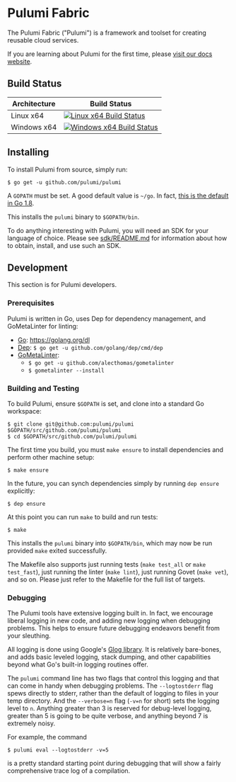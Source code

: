 # Pulumi Fabric

The Pulumi Fabric ("Pulumi") is a framework and toolset for creating reusable cloud services.

If you are learning about Pulumi for the first time, please [visit our docs website](https://docs.pulumi.com/).

## Build Status

| Architecture | Build Status |
| ------------ | ------------ |
| Linux x64    | [![Linux x64 Build Status](https://travis-ci.com/pulumi/pulumi.svg?token=cTUUEgrxaTEGyecqJpDn&branch=master)](https://travis-ci.com/pulumi/pulumi)  |
| Windows x64  | [![Windows x64 Build Status](https://ci.appveyor.com/api/projects/status/uqrduw6qnoss7g4i?svg=true&branch=master)](https://ci.appveyor.com/project/pulumi/pulumi) |

## Installing

To install Pulumi from source, simply run:

    $ go get -u github.com/pulumi/pulumi

A `GOPATH` must be set.  A good default value is `~/go`.  In fact, [this is the default in Go 1.8](
https://github.com/golang/go/issues/17262).

This installs the `pulumi` binary to `$GOPATH/bin`.

To do anything interesting with Pulumi, you will need an SDK for your language of choice.  Please see
[sdk/README.md](`sdk/`) for information about how to obtain, install, and use such an SDK.

## Development

This section is for Pulumi developers.

### Prerequisites

Pulumi is written in Go, uses Dep for dependency management, and GoMetaLinter for linting:

* [Go](https://golang.org/doc/install): https://golang.org/dl
* [Dep](https://github.com/golang/dep): `$ go get -u github.com/golang/dep/cmd/dep`
* [GoMetaLinter](https://github.com/alecthomas/gometalinter):
    - `$ go get -u github.com/alecthomas/gometalinter`
    - `$ gometalinter --install`

### Building and Testing

To build Pulumi, ensure `$GOPATH` is set, and clone into a standard Go workspace:

    $ git clone git@github.com:pulumi/pulumi $GOPATH/src/github.com/pulumi/pulumi
    $ cd $GOPATH/src/github.com/pulumi/pulumi

The first time you build, you must `make ensure` to install dependencies and perform other machine setup:

    $ make ensure

In the future, you can synch dependencies simply by running `dep ensure` explicitly:

    $ dep ensure

At this point you can run `make` to build and run tests:

    $ make

This installs the `pulumi` binary into `$GOPATH/bin`, which may now be run provided `make` exited successfully.

The Makefile also supports just running tests (`make test_all` or `make test_fast`), just running the linter
(`make lint`), just running Govet (`make vet`), and so on.  Please just refer to the Makefile for the full list of targets.

### Debugging

The Pulumi tools have extensive logging built in.  In fact, we encourage liberal logging in new code, and adding new
logging when debugging problems.  This helps to ensure future debugging endeavors benefit from your sleuthing.

All logging is done using Google's [Glog library](https://github.com/golang/glog).  It is relatively bare-bones, and
adds basic leveled logging, stack dumping, and other capabilities beyond what Go's built-in logging routines offer.

The `pulumi` command line has two flags that control this logging and that can come in handy when debugging problems.
The `--logtostderr` flag spews directly to stderr, rather than the default of logging to files in your temp directory.
And the `--verbose=n` flag (`-v=n` for short) sets the logging level to `n`.  Anything greater than 3 is reserved for
debug-level logging, greater than 5 is going to be quite verbose, and anything beyond 7 is extremely noisy.

For example, the command

    $ pulumi eval --logtostderr -v=5

is a pretty standard starting point during debugging that will show a fairly comprehensive trace log of a compilation.

